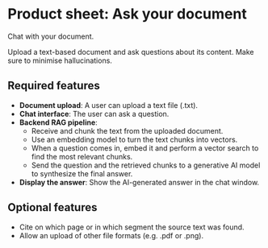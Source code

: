 # Product sheet: Ask your document

Chat with your document.

Upload a text-based document and ask questions
about its content. Make sure to minimise hallucinations.

## Required features

- **Document upload**: A user can upload a text file (.txt).
- **Chat interface**: The user can ask a question.
- **Backend RAG pipeline**:
  - Receive and chunk the text from the uploaded document.
  - Use an embedding model to turn the text chunks into vectors.
  - When a question comes in, embed it and perform a vector
    search to find the most relevant chunks.
  - Send the question and the retrieved chunks to a generative AI
    model to synthesize the final answer.
- **Display the answer**: Show the AI-generated answer in
  the chat window.

## Optional features

- Cite on which page or in which segment the source text was found.
- Allow an upload of other file formats (e.g. .pdf or .png).
